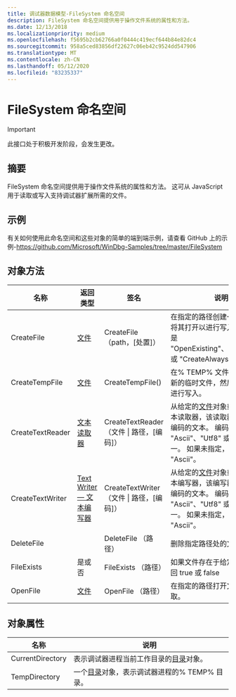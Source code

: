 ```yaml
---
title: 调试器数据模型-FileSystem 命名空间
description: FileSystem 命名空间提供用于操作文件系统的属性和方法。
ms.date: 12/13/2018
ms.localizationpriority: medium
ms.openlocfilehash: f5695b2cb62766a0f0444c419ecf644b84e82dc4
ms.sourcegitcommit: 958a5ced83856df22627c06eb42c9524dd547906
ms.translationtype: MT
ms.contentlocale: zh-CN
ms.lasthandoff: 05/12/2020
ms.locfileid: "83235337"
---
```

# <a name="the-filesystem-namespace"></a>FileSystem 命名空间

> [!IMPORTANT]
>  此接口处于积极开发阶段，会发生更改。
>
## <a name="summary"></a>摘要
FileSystem 命名空间提供用于操作文件系统的属性和方法。 这可从 JavaScript 用于读取或写入支持调试器扩展所需的文件。

## <a name="sample"></a>示例
有关如何使用此命名空间和这些对象的简单的端到端示例，请查看 GitHub 上的示例-https://github.com/Microsoft/WinDbg-Samples/tree/master/FileSystem 

## <a name="object-methods"></a>对象方法
|名称|返回类型|签名|说明|
|--- |--- |--- |--- |
|CreateFile|[文件](dbgmodel-object-file.md)|CreateFile （path，[处置]）|在指定的路径创建一个新文件并将其打开以进行写入。 *处置*可以是 "OpenExisting"、"CreateNew" 或 "CreateAlways" 中的一个。|
|CreateTempFile|[文件](dbgmodel-object-file.md)|CreateTempFile()|在% TEMP% 文件夹中创建一个新的临时文件，然后打开该文件进行写入。|
|CreateTextReader|[文本读取器](dbgmodel-object-text-reader.md)|CreateTextReader （文件 \| 路径，[编码]）|从给定的[文件](dbgmodel-object-file.md)对象或路径创建文本读取器，该读取器将读取指定编码的文本。 编码可以是 "Ascii"、"Utf8" 或 "Utf16" 之一。 如果未指定，则默认值为 "Ascii"。|
|CreateTextWriter|[Text Writer — 文本编写器](dbgmodel-object-text-writer.md)|CreateTextWriter （文件 \| 路径，[编码]）|从给定的[文件](dbgmodel-object-file.md)对象或路径创建文本编写器，该编写器将编写指定编码的文本。 编码可以是 "Ascii"、"Utf8" 或 "Utf16" 之一。 如果未指定，则默认值为 "Ascii"。|
|DeleteFile||DeleteFile （路径）|删除指定路径处的文件。|
|FileExists|是或否|FileExists （路径）|如果文件存在于给定路径，则返回 true 或 false|
|OpenFile|[文件](dbgmodel-object-file.md)|OpenFile （路径）|在指定的路径打开文件以进行读取。|

## <a name="object-properties"></a>对象属性
|名称|说明|
|--- |--- |
|CurrentDirectory|表示调试器进程当前工作目录的[目录](dbgmodel-object-directory.md)对象。|
|TempDirectory|一个[目录](dbgmodel-object-directory.md)对象，表示调试器进程的% TEMP% 目录。 |
